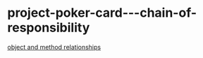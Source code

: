 <h1>project-poker-card---chain-of-responsibility</h1>
<p><a href="https://docs.google.com/drawings/d/1gvAlsnYLYJT7IsjhajSG5KCtHRqYLNBb08m1YOA6Fdg/edit">object and method relationships</a></p>
